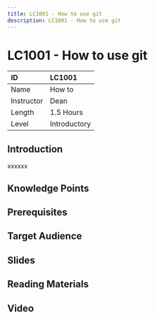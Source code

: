 ```yaml
---
title: LC1001 - How to use git
description: LC1001 - How to use git
---
```


# LC1001 - How to use git

| ID            | LC1001       |
| :--------     | :-----       |
| Name          | How to       |
| Instructor    | Dean         |
| Length        | 1.5 Hours    |
| Level         | Introductory |

## Introduction

xxxxxx

## Knowledge Points

## Prerequisites

## Target Audience

## Slides

## Reading Materials

## Video
